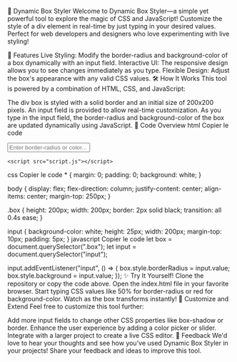 🎨 Dynamic Box Styler
Welcome to Dynamic Box Styler—a simple yet powerful tool to explore the magic of CSS and JavaScript! Customize the style of a div element in real-time by just typing in your desired values. Perfect for web developers and designers who love experimenting with live styling!

🚀 Features
Live Styling: Modify the border-radius and background-color of a box dynamically with an input field.
Interactive UI: The responsive design allows you to see changes immediately as you type.
Flexible Design: Adjust the box's appearance with any valid CSS values.
🛠️ How It Works
This tool is powered by a combination of HTML, CSS, and JavaScript:

The div box is styled with a solid border and an initial size of 200x200 pixels.
An input field is provided to allow real-time customization.
As you type in the input field, the border-radius and background-color of the box are updated dynamically using JavaScript.
🧩 Code Overview
html
Copier le code
<!DOCTYPE html>
<html lang="en">
<head>
    <meta charset="UTF-8">
    <meta name="viewport" content="width=device-width, initial-scale=1.0">
    <title>Dynamic Box Styler</title>
    <link rel="stylesheet" href="style.css">
</head>
<body>
    <div class="box"></div>
    <input type="text" placeholder="Enter border-radius or color..." />

    <script src="script.js"></script>
</body>
</html>
css
Copier le code
* {
    margin: 0;
    padding: 0;
    background: white;
}

body {
    display: flex;
    flex-direction: column;
    justify-content: center;
    align-items: center;
    margin-top: 250px;
}

.box {
    height: 200px;
    width: 200px;
    border: 2px solid black;
    transition: all 0.4s ease;
}

input {
    background-color: white;
    height: 25px;
    width: 200px;
    margin-top: 10px;
    padding: 5px;
}
javascript
Copier le code
let box = document.querySelector(".box");
let input = document.querySelector("input");

input.addEventListener("input", () => {
    box.style.borderRadius = input.value;
    box.style.background = input.value;
});
✨ Try It Yourself!
Clone the repository or copy the code above.
Open the index.html file in your favorite browser.
Start typing CSS values like 50% for border-radius or red for background-color.
Watch as the box transforms instantly!
🌟 Customize and Extend
Feel free to customize this tool further:

Add more input fields to change other CSS properties like box-shadow or border.
Enhance the user experience by adding a color picker or slider.
Integrate with a larger project to create a live CSS editor.
💬 Feedback
We'd love to hear your thoughts and see how you've used Dynamic Box Styler in your projects! Share your feedback and ideas to improve this tool.
